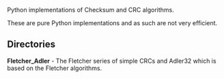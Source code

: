 Python implementations of Checksum and CRC algorithms.

These are pure Python implementations and as such are not very efficient.

## Directories
**Fletcher_Adler** - The Fletcher series of simple CRCs and Adler32 which is based on the Fletcher algorithms.